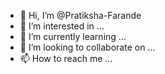 - 👋 Hi, I’m @Pratiksha-Farande
- 👀 I’m interested in ...
- 🌱 I’m currently learning ...
- 💞️ I’m looking to collaborate on ...
- 📫 How to reach me ...

<!---
Pratiksha-Farande/Pratiksha-Farande is a ✨ special ✨ repository because its `README.md` (this file) appears on your GitHub profile.
You can click the Preview link to take a look at your changes.
--->
